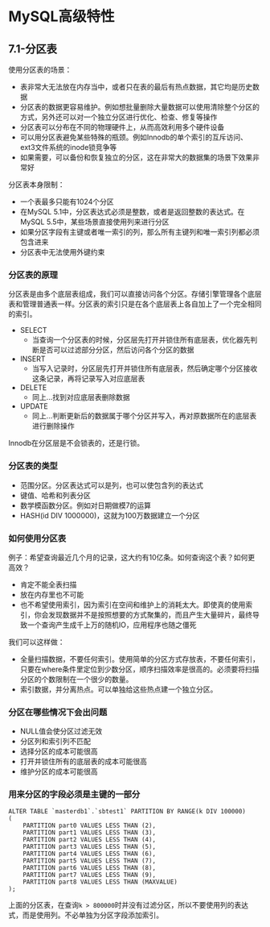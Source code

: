 # MySQL高级特性

## 7.1-分区表

使用分区表的场景：
* 表非常大无法放在内存当中，或者只在表的最后有热点数据，其它均是历史数据
* 分区表的数据更容易维护。例如想批量删除大量数据可以使用清除整个分区的方式，另外还可以对一个独立分区进行优化、检查、修复等操作
* 分区表可以分布在不同的物理硬件上，从而高效利用多个硬件设备
* 可以用分区表避免某些特殊的瓶颈。例如Innodb的单个索引的互斥访问、ext3文件系统的inode锁竞争等
* 如果需要，可以备份和恢复独立的分区，这在非常大的数据集的场景下效果非常好

分区表本身限制：
* 一个表最多只能有1024个分区
* 在MySQL 5.1中，分区表达式必须是整数，或者是返回整数的表达式。在MySQL 5.5中，某些场景直接使用列来进行分区
* 如果分区字段有主键或者唯一索引的列，那么所有主键列和唯一索引列都必须包含进来
* 分区表中无法使用外键约束

### 分区表的原理
分区表是由多个底层表组成，我们可以直接访问各个分区。存储引擎管理各个底层表和管理普通表一样。分区表的索引只是在各个底层表上各自加上了一个完全相同的索引。

* SELECT
  * 当查询一个分区表的时候，分区层先打开并锁住所有底层表，优化器先判断是否可以过滤部分分区，然后访问各个分区的数据
* INSERT
  * 当写入记录时，分区层先打开并锁住所有底层表，然后确定哪个分区接收这条记录，再将记录写入对应底层表
* DELETE
  * 同上...找到对应底层表删除数据
* UPDATE
  * 同上...判断更新后的数据属于哪个分区并写入，再对原数据所在的底层表进行删除操作

Innodb在分区层是不会锁表的，还是行锁。

### 分区表的类型

* 范围分区。分区表达式可以是列，也可以使包含列的表达式
* 键值、哈希和列表分区
* 数学模函数分区。例如对日期做模7的运算
* HASH(id DIV 1000000)，这就为100万数据建立一个分区

### 如何使用分区表

例子：希望查询最近几个月的记录，这大约有10亿条。如何查询这个表？如何更高效？

* 肯定不能全表扫描
* 放在内存里也不可能
* 也不希望使用索引，因为索引在空间和维护上的消耗太大。即使真的使用索引，你会发现数据并不是按照想要的方式聚集的，而且产生大量碎片，最终导致一个查询产生成千上万的随机IO，应用程序也随之僵死

我们可以这样做：
* 全量扫描数据，不要任何索引。使用简单的分区方式存放表，不要任何索引，只要在where条件里定位到少数分区，顺序扫描效率是很高的。必须要将扫描分区的个数限制在一个很少的数量。
* 索引数据，并分离热点。可以单独给这些热点建一个独立分区。

### 分区在哪些情况下会出问题

* NULL值会使分区过滤无效
* 分区列和索引列不匹配
* 选择分区的成本可能很高
* 打开并锁住所有的底层表的成本可能很高
* 维护分区的成本可能很高

### 用来分区的字段必须是主键的一部分

```
ALTER TABLE `masterdb1`.`sbtest1` PARTITION BY RANGE(k DIV 100000)
(
    PARTITION part0 VALUES LESS THAN (2),
    PARTITION part1 VALUES LESS THAN (3),
    PARTITION part2 VALUES LESS THAN (4),
    PARTITION part3 VALUES LESS THAN (5),
    PARTITION part4 VALUES LESS THAN (6),
    PARTITION part5 VALUES LESS THAN (7),
    PARTITION part6 VALUES LESS THAN (8),
    PARTITION part7 VALUES LESS THAN (9),
    PARTITION part8 VALUES LESS THAN (MAXVALUE)
);
```

上面的分区表，在查询`k > 800000`时并没有过滤分区，所以不要使用列的表达式，而是使用列。不必单独为分区字段添加索引。
